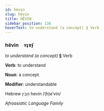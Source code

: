 ```yaml
---
id: hëvin
slug: hëvin
title: HËVİN
sidebar_position: 136
hoverText: to understand (a concept) § Verb
---
```


### hëvin&emsp;<span kind="abugida">ɂʇɤ̃ɟ</span>

*to understand (a concept)* **§** Verb

**Verb**: to understand

**Noun**: a concept

**Modifier**: understandable

Hebrew הֵבִין hevín /(h)eˈvin/

*Afroasiatic Language Family*
